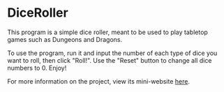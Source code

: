 DiceRoller
==========

This program is a simple dice roller, meant to be used to play tabletop games such as Dungeons and Dragons.

To use the program, run it and input the number of each type of dice you want to roll, then click "Roll!". 
Use the "Reset" button to change all dice numbers to 0. Enjoy!

For more information on the project, view its mini-website [here](http://dneelyep.github.com/DiceRoller).
